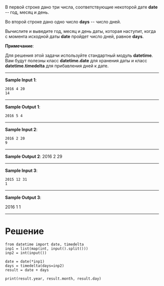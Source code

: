 В первой строке дано три числа, соответствующие некоторой дате **date** -- год, месяц и день.

Во второй строке дано одно число **days** -- число дней.

Вычислите и выведите год, месяц и день даты, которая наступит, когда с момента исходной даты **date** пройдет число дней, равное **days**.

**Примечание**:

Для решения этой задачи используйте стандартный модуль **datetime**. Вам будут полезны класс **datetime.date** для хранения даты и класс **datetime.timedelta﻿** для прибавления дней к дате.

---

**Sample Input 1**:

```
2016 4 20
14
```

---

**Sample Output 1**:

`2016 5 4`

--- 

**Sample Input 2**:

```
2016 2 20
9
```

--- 

**Sample Output 2**:
2016 2 29

---

**Sample Input 3**:

```
2015 12 31
1
```

---


**Sample Output 3**:

2016 1 1

---

# Решение

```
from datetime import date, timedelta
inp1 = list(map(int, input().split()))
inp2 = int(input())

date = date(*inp1)
days = timedelta(days=inp2)
result = date + days

print(result.year, result.month, result.day)
```
